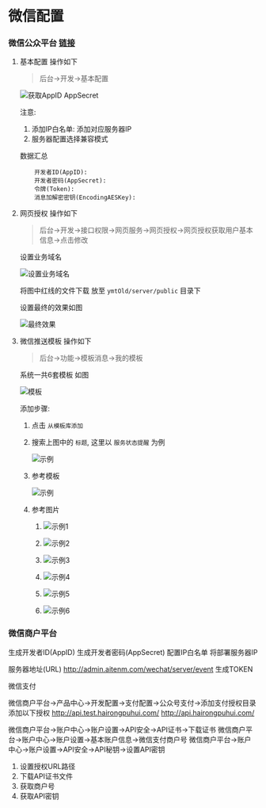 # 微信配置

### 微信公众平台 [链接](https://mp.weixin.qq.com)
1. 基本配置 操作如下
    > 后台->开发->基本配置

    ![获取AppID AppSecret](src/images/wechat-1.png)
    
    注意: 
    1. 添加IP白名单: 添加对应服务器IP
    1. 服务器配置选择兼容模式

    数据汇总
    ```code
        开发者ID(AppID): 
        开发者密码(AppSecret):
        令牌(Token): 
        消息加解密密钥(EncodingAESKey):
    ```

1. 网页授权 操作如下
    > 后台->开发->接口权限->网页服务->网页授权->网页授权获取用户基本信息->点击修改
    
    设置业务域名
    
    ![设置业务域名](src/images/wechat-2.png)
    
    将图中红线的文件下载 放至 `ymtOld/server/public` 目录下
    
    设置最终的效果如图
    
    ![最终效果](src/images/wechat-3.png)

1. 微信推送模板 操作如下
    > 后台->功能->模板消息->我的模板
    
    系统一共6套模板 如图
    
    ![模板](src/images/wechat-4.png)

    添加步骤: 
    1. 点击 `从模板库添加`
    1. 搜索上图中的 `标题`, 这里以 `服务状态提醒` 为例
        
        ![示例](src/images/wechat-5.png)
    
    1. 参考模板
    
        ![示例](src/images/wechat-6-0.png)
        
    1. 参考图片
    
        1. ![示例1](src/images/wechat-6-1.png)
        
        1. ![示例2](src/images/wechat-6-2.png)
        
        1. ![示例3](src/images/wechat-6-3.png)
        
        1. ![示例4](src/images/wechat-6-4.png)
        
        1. ![示例5](src/images/wechat-6-5.png)
        
        1. ![示例6](src/images/wechat-6-6.png)

### 微信商户平台


生成开发者ID(AppID)
生成开发者密码(AppSecret)
配置IP白名单 将部署服务器IP

服务器地址(URL) http://admin.aitenm.com/wechat/server/event
生成TOKEN

微信支付

微信商户平台->产品中心->开发配置->支付配置->公众号支付->添加支付授权目录
添加以下授权
http://api.test.hairongpuhui.com/
http://api.hairongpuhui.com/


微信商户平台->账户中心->账户设置->API安全->API证书->下载证书
微信商户平台->账户中心->账户设置->基本账户信息->微信支付商户号
微信商户平台->账户中心->账户设置->API安全->API秘钥->设置API密钥

1. 设置授权URL路径
2. 下载API证书文件
3. 获取商户号
4. 获取API密钥
